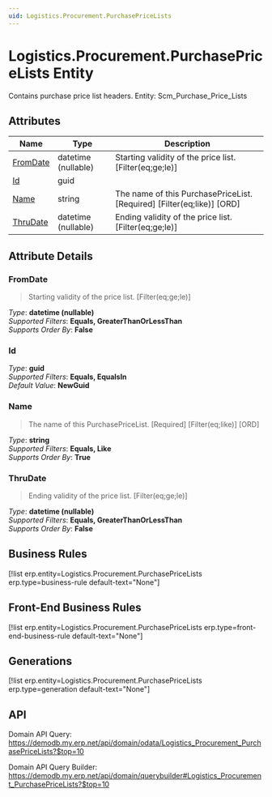 ```yaml
---
uid: Logistics.Procurement.PurchasePriceLists
---
```

# Logistics.Procurement.PurchasePriceLists Entity

Contains purchase price list headers. Entity: Scm_Purchase_Price_Lists

## Attributes

| Name | Type | Description |
| ---- | ---- | --- |
| [FromDate](Logistics.Procurement.PurchasePriceLists.md#fromdate) | datetime (nullable) | Starting validity of the price list. [Filter(eq;ge;le)] 
| [Id](Logistics.Procurement.PurchasePriceLists.md#id) | guid |  
| [Name](Logistics.Procurement.PurchasePriceLists.md#name) | string | The name of this PurchasePriceList. [Required] [Filter(eq;like)] [ORD] 
| [ThruDate](Logistics.Procurement.PurchasePriceLists.md#thrudate) | datetime (nullable) | Ending validity of the price list. [Filter(eq;ge;le)] 


## Attribute Details

### FromDate

> Starting validity of the price list. [Filter(eq;ge;le)]

_Type_: **datetime (nullable)**  
_Supported Filters_: **Equals, GreaterThanOrLessThan**  
_Supports Order By_: **False**  

### Id

_Type_: **guid**  
_Supported Filters_: **Equals, EqualsIn**  
_Default Value_: **NewGuid**  

### Name

> The name of this PurchasePriceList. [Required] [Filter(eq;like)] [ORD]

_Type_: **string**  
_Supported Filters_: **Equals, Like**  
_Supports Order By_: **True**  

### ThruDate

> Ending validity of the price list. [Filter(eq;ge;le)]

_Type_: **datetime (nullable)**  
_Supported Filters_: **Equals, GreaterThanOrLessThan**  
_Supports Order By_: **False**  



## Business Rules

[!list erp.entity=Logistics.Procurement.PurchasePriceLists erp.type=business-rule default-text="None"]

## Front-End Business Rules

[!list erp.entity=Logistics.Procurement.PurchasePriceLists erp.type=front-end-business-rule default-text="None"]

## Generations

[!list erp.entity=Logistics.Procurement.PurchasePriceLists erp.type=generation default-text="None"]

## API

Domain API Query:
<https://demodb.my.erp.net/api/domain/odata/Logistics_Procurement_PurchasePriceLists?$top=10>

Domain API Query Builder:
<https://demodb.my.erp.net/api/domain/querybuilder#Logistics_Procurement_PurchasePriceLists?$top=10>

